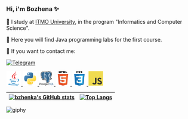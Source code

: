 ### Hi, i'm Bozhena ✨
📌 I study at [ITMO University](https://itmo.ru), in the program "Informatics and Computer Science". 

📜 Here you will find Java programming labs for the first course.   

🤍 If you want to contact me: 

[![Telegram](https://img.shields.io/badge/Telegram-2CA5E0?style=for-the-badge&logo=telegram&logoColor=white)](https://t.me/Bzhnan)

<p align="left"> <a href="https://www.oracle.com/cis/java/" target="_blank" rel="noreferrer"> <img src="https://raw.githubusercontent.com/devicons/devicon/master/icons/java/java-original.svg" alt="java" width="40" height="40"/> <a href="https://www.python.org" target="_blank" rel="noreferrer"> <img src="https://raw.githubusercontent.com/devicons/devicon/master/icons/python/python-original.svg" alt="python" width="40" height="40"/> </a> </a> <a href="https://www.postgresql.org" target="_blank" rel="noreferrer"> <img src="https://raw.githubusercontent.com/devicons/devicon/master/icons/postgresql/postgresql-original-wordmark.svg" alt="postgresql" width="40" height="40"/> </a> <a href="https://developer.mozilla.org/ru/docs/Learn/Getting_started_with_the_web/HTML_basics" target="_blank" rel="noreferrer"> <img src="https://raw.githubusercontent.com/devicons/devicon/master/icons/html5/html5-original-wordmark.svg" alt="html5" width="40" height="40"/> </a> <a href="https://developer.mozilla.org/ru/docs/Learn/Getting_started_with_the_web/CSS_basics" target="_blank" rel="noreferrer"> <img src="https://raw.githubusercontent.com/devicons/devicon/master/icons/css3/css3-original-wordmark.svg" alt="css3" width="40" height="40"/> </a> <a href="https://developer.mozilla.org/en-US/docs/Web/JavaScript" target="_blank" rel="noreferrer"> <img src="https://raw.githubusercontent.com/devicons/devicon/master/icons/javascript/javascript-original.svg" alt="javascript" width="40" height="40"/> </a> </p>

| [![bzhenka's GitHub stats](https://github-readme-stats.vercel.app/api?username=bzhenka&show_icons=true&theme=swift&rank_icon=github)](https://github.com/anuraghazra/github-readme-stats) | [![Top Langs](https://github-readme-stats.vercel.app/api/top-langs/?username=bzhenka&layout=compact&theme=swift)](https://github.com/anuraghazra/github-readme-stats) |
| ------------- | ------------- |

![giphy](https://github.com/bzhenka/bzhenka/assets/123626256/7b1b3023-34ef-4b49-96cf-d528197d59f3)


<!--
**bzhenka/bzhenka** is a ✨ _special_ ✨ repository because its `README.md` (this file) appears on your GitHub profile.

Here are some ideas to get you started:

- 🔭 I’m currently working on ...
- 🌱 I’m currently learning ...
- 👯 I’m looking to collaborate on ...
- 🤔 I’m looking for help with ...
- 💬 Ask me about ...
- 📫 How to reach me: ...
- 😄 Pronouns: ...
- ⚡ Fun fact: ...
-->
